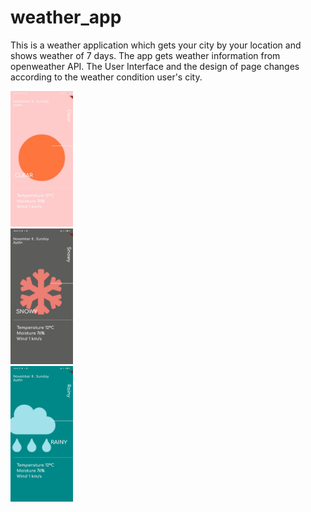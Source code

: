# weather_app

This is a weather application which gets your city by your location and shows weather of 7 days. The app gets weather information from openweather API.
The User Interface and the design of page changes according to the weather condition user's city.

<div class="row">
  <div class="column">
    <img src="screenshots/Clear.jpeg" width="100">
  </div>
  <div class="column">
    <img src="screenshots/Snowy.jpeg" width="100">
  </div>
  <div class="column">
    <img src="screenshots/Rainy.jpeg" width="100">
  </div>
</div>

